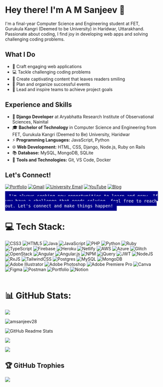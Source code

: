 # Hey there! I'm A M Sanjeev 👋

I'm a final-year Computer Science and Engineering student at FET, Gurukula Kangri (Deemed to be University) in Haridwar, Uttarakhand. Passionate about coding, I find joy in developing web apps and solving challenging coding problems.

## What I Do

- 🚀 Craft engaging web applications
- 💻 Tackle challenging coding problems
- 📝 Create captivating content that leaves readers smiling
- 📅 Plan and organize successful events
- 👥 Lead and inspire teams to achieve project goals

## Experience and Skills

- 💼 **Django Developer** at Aryabhatta Research Institute of Observational Sciences, Nainital
- 🎓 **Bachelor of Technology** in Computer Science and Engineering from FET, Gurukula Kangri (Deemed to Be) University, Haridwar
- ⚡️ **Programming Languages:** JavaScript, Python
- 🌐 **Web Development:** HTML, CSS, Django, Node.js, Ruby on Rails
- 📚 **Database:** MySQL, MongoDB, SQLite
- 🚀 **Tools and Technologies:** Git, VS Code, Docker

## Let's Connect!

[![Portfolio](https://img.shields.io/badge/-Portfolio-brightgreen?style=for-the-badge&logo=web&logoColor=white)](https://amsanjeev.me)
[![Gmail](https://img.shields.io/badge/-Gmail-olive?style=for-the-badge&logo=Gmail&logoColor=white&link=mailto:amsanjeev28@gmail.com)](mailto:amsanjeev28@gmail.com)
[![University Email](https://img.shields.io/badge/-University%20Email-blue?style=for-the-badge&logo=Gmail&logoColor=white&link=mailto:206320028@gkv.ac.in)](mailto:206320028@gkv.ac.in)
[![YouTube](https://img.shields.io/badge/-YouTube-red?style=for-the-badge&logo=YouTube&logoColor=white&link=your-youtube-channel-link)](https://www.youtube.com/@amsanjeev28/channels)
[![Blog](https://img.shields.io/badge/-Blog-orchid?style=for-the-badge&logo=blog&logoColor=white&link=your-blog-link)](https://dev-academy.com/contributors/a-m-sanjeev)

<kbd style="background-color: darkblue; color: white; padding: 8px 12px;">I'm always seeking new opportunities to learn and grow. If you have a challenge that needs solving, feel free to reach out. Let's connect and make things happen!</kbd>

# 💻 Tech Stack:
![CSS3](https://img.shields.io/badge/css3-%231572B6.svg?style=for-the-badge&logo=css3&logoColor=white) ![HTML5](https://img.shields.io/badge/html5-%23E34F26.svg?style=for-the-badge&logo=html5&logoColor=white) ![Java](https://img.shields.io/badge/java-%23ED8B00.svg?style=for-the-badge&logo=java&logoColor=white) ![JavaScript](https://img.shields.io/badge/javascript-%23323330.svg?style=for-the-badge&logo=javascript&logoColor=%23F7DF1E) ![PHP](https://img.shields.io/badge/php-%23777BB4.svg?style=for-the-badge&logo=php&logoColor=white) ![Python](https://img.shields.io/badge/python-3670A0?style=for-the-badge&logo=python&logoColor=ffdd54) ![Ruby](https://img.shields.io/badge/ruby-%23CC342D.svg?style=for-the-badge&logo=ruby&logoColor=white) ![TypeScript](https://img.shields.io/badge/typescript-%23007ACC.svg?style=for-the-badge&logo=typescript&logoColor=white) ![Firebase](https://img.shields.io/badge/firebase-%23039BE5.svg?style=for-the-badge&logo=firebase) ![Heroku](https://img.shields.io/badge/heroku-%23430098.svg?style=for-the-badge&logo=heroku&logoColor=white) ![Netlify](https://img.shields.io/badge/netlify-%23000000.svg?style=for-the-badge&logo=netlify&logoColor=#00C7B7) ![AWS](https://img.shields.io/badge/AWS-%23FF9900.svg?style=for-the-badge&logo=amazon-aws&logoColor=white) ![Azure](https://img.shields.io/badge/azure-%230072C6.svg?style=for-the-badge&logo=azure-devops&logoColor=white) ![Glitch](https://img.shields.io/badge/glitch-%233333FF.svg?style=for-the-badge&logo=glitch&logoColor=white) ![OpenStack](https://img.shields.io/badge/Openstack-%23f01742.svg?style=for-the-badge&logo=openstack&logoColor=white) ![Angular](https://img.shields.io/badge/angular-%23DD0031.svg?style=for-the-badge&logo=angular&logoColor=white) ![Angular.js](https://img.shields.io/badge/angular.js-%23E23237.svg?style=for-the-badge&logo=angularjs&logoColor=white) ![NPM](https://img.shields.io/badge/NPM-%23000000.svg?style=for-the-badge&logo=npm&logoColor=white) ![jQuery](https://img.shields.io/badge/jquery-%230769AD.svg?style=for-the-badge&logo=jquery&logoColor=white) ![JWT](https://img.shields.io/badge/JWT-black?style=for-the-badge&logo=JSON%20web%20tokens) ![NodeJS](https://img.shields.io/badge/node.js-6DA55F?style=for-the-badge&logo=node.js&logoColor=white) ![RxJS](https://img.shields.io/badge/rxjs-%23B7178C.svg?style=for-the-badge&logo=reactivex&logoColor=white) ![TailwindCSS](https://img.shields.io/badge/tailwindcss-%2338B2AC.svg?style=for-the-badge&logo=tailwind-css&logoColor=white) ![Postgres](https://img.shields.io/badge/postgres-%23316192.svg?style=for-the-badge&logo=postgresql&logoColor=white) ![MySQL](https://img.shields.io/badge/mysql-%2300f.svg?style=for-the-badge&logo=mysql&logoColor=white) ![MongoDB](https://img.shields.io/badge/MongoDB-%234ea94b.svg?style=for-the-badge&logo=mongodb&logoColor=white) ![Adobe Illustrator](https://img.shields.io/badge/adobeillustrator-%23FF9A00.svg?style=for-the-badge&logo=adobeillustrator&logoColor=white) ![Adobe Photoshop](https://img.shields.io/badge/adobephotoshop-%2331A8FF.svg?style=for-the-badge&logo=adobephotoshop&logoColor=white) ![Adobe Premiere Pro](https://img.shields.io/badge/Adobe%20Premiere%20Pro-9999FF.svg?style=for-the-badge&logo=Adobe%20Premiere%20Pro&logoColor=white) ![Canva](https://img.shields.io/badge/Canva-%2300C4CC.svg?style=for-the-badge&logo=Canva&logoColor=white) 	![Figma](https://img.shields.io/badge/figma-%23F24E1E.svg?style=for-the-badge&logo=figma&logoColor=white) ![Postman](https://img.shields.io/badge/Postman-FF6C37?style=for-the-badge&logo=postman&logoColor=white) ![Portfolio](https://img.shields.io/badge/Portfolio-%23000000.svg?style=for-the-badge&logo=firefox&logoColor=#FF7139) ![Notion](https://img.shields.io/badge/Notion-%23000000.svg?style=for-the-badge&logo=notion&logoColor=white)<br/><br/>

# 📊 GitHub Stats:
![](https://komarev.com/ghpvc/?username=amsanjeev28&theme=vue-dark&hide_border=false&bg_color=3b580a)
<p align="left"> <img src="https://komarev.com/ghpvc/?username=amsanjeev28&label=Profile%20views&color=0e75b6&style=flat" alt="amsanjeev28" /> </p>


![GitHub Readme Stats](https://github-readme-stats.vercel.app/api?username=amsanjeev28&show_icons=true&locale=en&theme=vue-dark&hide_border=false&bg_color=3b580a)

![](https://github-readme-streak-stats.herokuapp.com/?user=amsanjeev28&theme=vue-dark&hide_border=false&bg_color=3b580a)

![](https://github-readme-stats.vercel.app/api/top-langs/?username=amsanjeev28&theme=vue-dark&hide_border=false&include_all_commits=true&count_private=true&layout=compact&bg_color=3b580a)


## 🏆 GitHub Trophies
![](https://github-profile-trophy.vercel.app/?username=amsanjeev28&theme=radical&no-frame=false&no-bg=false&margin-w=4)

